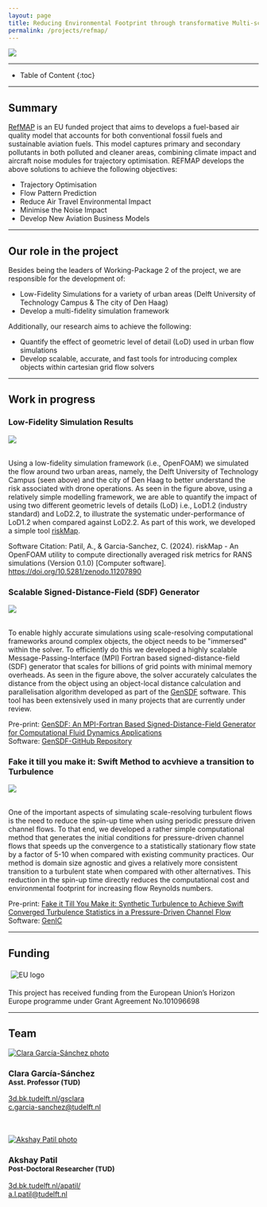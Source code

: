 ```yaml
---
layout: page
title: Reducing Environmental Footprint through transformative Multi-scale Aviation Planning
permalink: /projects/refmap/
---
```


<div class="row">
  <div class="col-sm-8 col-xs-8"><img class="img-responsive" src="{{ "img/refmap.png" }}"></div>
</div>

- - -

* Table of Content
{:toc}

- - -
## Summary

[RefMAP](https://www.refmap.eu) is an EU funded project that aims to develops a fuel-based air quality model that accounts for both conventional fossil fuels and sustainable aviation fuels. This model captures primary and secondary pollutants in both polluted and cleaner areas, combining climate impact and aircraft noise modules for trajectory optimisation. REFMAP develops the above solutions to achieve the following objectives:

- Trajectory Optimisation
- Flow Pattern Prediction
- Reduce Air Travel Environmental Impact
- Minimise the Noise Impact
- Develop New Aviation Business Models

- - -
## Our role in the project

Besides being the leaders of Working-Package 2 of the project, we are responsible for the development of:
- Low-Fidelity Simulations for a variety of urban areas (Delft University of Technology Campus & The city of Den Haag)
- Develop a multi-fidelity simulation framework

Additionally, our research aims to achieve the following:
- Quantify the effect of geometric level of detail (LoD) used in urban flow simulations
- Develop scalable, accurate, and fast tools for introducing complex objects within cartesian grid flow solvers

- - -
## Work in progress
### Low-Fidelity Simulation Results

<div class="row">
  <div class="col-sm-8 col-xs-8"><img class="img-responsive" src="{{ "img/campus_riskmap.jpg" }}"></div>
</div>
<br>

Using a low-fidelity simulation framework (i.e., OpenFOAM) we simulated the flow around two urban areas, namely, the Delft University of Technology Campus (seen above) and the city of Den Haag to better understand the risk associated with drone operations. As seen in the figure above, using a relatively simple modelling framework, we are able to quantify the impact of using two different geometric levels of details (LoD) i.e., LoD1.2 (industry standard) and LoD2.2, to illustrate the systematic under-performance of LoD1.2 when compared against LoD2.2. As part of this work, we developed a simple tool [riskMap](https://github.com/AkshayPatil1994/riskMap).

Software Citation: Patil, A., & Garcia-Sanchez, C. (2024). riskMap - An OpenFOAM utility to compute directionally averaged risk metrics for RANS simulations (Version 0.1.0) [Computer software]. https://doi.org/10.5281/zenodo.11207890

### Scalable Signed-Distance-Field (SDF) Generator

<div class="row">
  <div class="col-sm-8 col-xs-8"><img class="img-responsive" src="{{ "img/windAroundBuildings.png" }}"></div>
</div>
<br>

To enable highly accurate simulations using scale-resolving computational frameworks around complex objects, the object needs to be "immersed" within the solver. To efficiently do this we developed a highly scalable Message-Passing-Interface (MPI) Fortran based signed-distance-field (SDF) generator that scales for billions of grid points with minimal memory overheads. As seen in the figure above, the solver accurately calculates the distance from the object using an object-local distance calculation and parallelisation algorithm developed as part of the [GenSDF](https://github.com/AkshayPatil1994/GenSDF) software. This tool has been extensively used in many projects that are currently under review. 

Pre-print: [GenSDF: An MPI-Fortran Based Signed-Distance-Field Generator for Computational Fluid Dynamics Applications](https://papers.ssrn.com/sol3/papers.cfm?abstract_id=5042856)  
Software: [GenSDF-GitHub Repository](https://github.com/AkshayPatil1994/GenSDF)

### Fake it till you make it: Swift Method to acvhieve a transition to Turbulence

<div class="row">
  <div class="col-sm-8 col-xs-8"><img class="img-responsive" src="{{ "img/fakeit.png" }}"></div>
</div>
<br>

One of the important aspects of simulating scale-resolving turbulent flows is the need to reduce the spin-up time when using periodic pressure driven channel flows. To that end, we developed a rather simple computational method that generates the initial conditions for pressure-driven channel flows that speeds up the convergence to a statistically stationary flow state by a factor of 5-10 when compared with existing community practices. Our method is domain size agnostic and gives a relatively more consistent transition to a turbulent state when compared with other alternatives. This reduction in the spin-up time directly reduces the computational cost and environmental footprint for increasing flow Reynolds numbers. 

Pre-print: [Fake it Till You Make it: Synthetic Turbulence to Achieve Swift Converged Turbulence Statistics in a Pressure-Driven Channel Flow](https://papers.ssrn.com/sol3/papers.cfm?abstract_id=5101082)  
Software: [GenIC](https://github.com/AkshayPatil1994/Synthetic-Eddy-Method-KCX2013)

- - -
## Funding

<div class="row">
<div style="padding:5px" class="col-md-2 col-sm-2 col-xs-4"><img src="/img/partners/eu.jpg" alt="EU logo" ></div>
</div>

This project has received funding from the European Union’s Horizon Europe programme under Grant Agreement No.101096698

- - -
## Team

<div class="row">

  <div class="col-md-4 col-sm-4 col-xs-6">
      <a href="https://3d.bk.tudelft.nl/gsclara"><img class="img-circle img-responsive" src="{{ site.baseurl }}/img/staff/clara.jpg" alt="Clara García-Sánchez photo" /></a>
    <h3>Clara García-Sánchez<br /><small>Asst. Professor (TUD)</small></h3>
    <p>
        <i class="fas fa-home"></i> <a href="https://3d.bk.tudelft.nl/gsclara">3d.bk.tudelft.nl/gsclara</a><br />
        <i class="fas fa-envelope"></i> <a href="mailto:c.garcia-sanchez@tudelft.nl">c.garcia-sanchez@tudelft.nl</a><br />
        <br />
        <br />
    </p>
  </div>

  <div class="col-md-4 col-sm-4 col-xs-6">
      <a href="https://3d.bk.tudelft.nl/apatil"><img class="img-circle img-responsive" src="{{ site.baseurl }}/img/staff/akshay.jpg" alt="Akshay Patil photo" /></a>
    <h3>Akshay Patil<br /><small>Post-Doctoral Researcher (TUD)</small></h3>
    <p>
        <i class="fas fa-home"></i> <a href="https://3d.bk.tudelft.nl/apatil">3d.bk.tudelft.nl/apatil/</a><br />
        <i class="fas fa-envelope"></i> <a href="mailto:a.l.patil@tudelft.nl">a.l.patil@tudelft.nl</a><br />
        <br />
        <br />
    </p>
  </div>  
  
</div>
